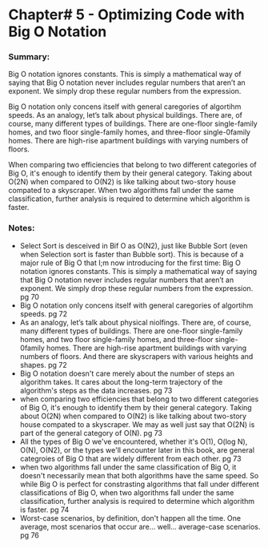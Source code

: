 # Chapter# 5 - Optimizing Code with Big O Notation

### Summary:
Big O notation ignores constants. This is simply a mathematical way of saying that Big O notation never includes regular numbers that aren’t an exponent.
We simply drop these regular numbers from the expression.

Big O notation only concens itself with general caregories of algortihm speeds.
As an analogy, let’s talk about physical buildings. There are, of course, many different types of buildings. 
There are one-floor single-family homes, and two floor single-family homes, and three-floor single-0family homes. 
There are high-rise apartment buildings with varying numbers of floors.

When comparing two efficiencies that belong to two different categories of Big O, it's enough to identify them by
their general category. Taking about O(2N) when compared to O(N2) is like talking about two-story house compated to a skyscraper.
When two algorithms fall under the same classification, further analysis is required to determine which algorithm is faster.

### Notes:
- Select Sort is desceived in Bif O as O(N2), just like Bubble Sort (even when Selection sort is faster than Bubble sort).
This is because of a major rule of Big O that I;m now introducing for the first time: Big O notation ignores constants. This is simply a mathematical way of saying that Big O notation never includes regular numbers that aren’t an exponent. We simply drop these regular numbers from the expression. pg 70
- Big O notation only concens itself with general caregories of algortihm speeds. pg 72
- As an analogy, let’s talk about physical niolfings. There are, of course, many different types of buildings. There are one-floor single-family homes, and two floor single-family homes, and three-floor single-0family homes. There are high-rise apartment buildings with varying numbers of floors. And there are skyscrapers with various heights and shapes. pg 72
- Big O notation doesn't care merely about the number of steps an algorithm takes. It cares about the long-term
trajectory of the algorithm's steps as the data increases. pg 73
- when comparing two efficiencies that belong to two different categories of Big O, it's enough to identify them by
their general category. Taking about O(2N) when compared to O(N2) is like talking about two-story house compated to a skyscraper. We may as well just say that O(2N) is part of the general
category of O(N). pg 73
- All the types of Big O we've encountered, whether it's O(1), O(log N), O(N), O(N2), or the types we'll encounter 
later in this book, are general categroies of Big O that are widely different from each other. pg 73
- when two algorithms fall under the same classification of Big O, it doesn't necessarily mean that both algorithms have the same speed.
So while Big O is perfect for constrasting algorithms that fall under different classifications of Big O, when two algorithms
fall under the same classification, further analysis is required to determine which algorithm is faster. pg 74
- Worst-case scenarios, by definition, don't happen all the time. One average, most scenarios that occur are...
well... average-case scenarios. pg 76
